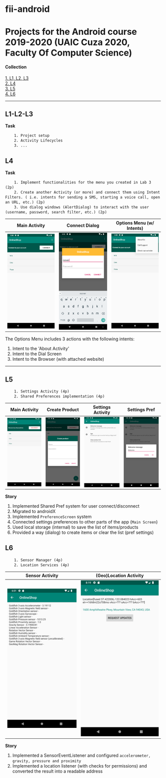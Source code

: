 # fii-android

# Projects for the Android course 2019-2020 (UAIC Cuza 2020, Faculty Of Computer Science)

#### Collection

[1. L1, L2, L3](##L1-L2-L3)  
[2. L4](##L4)  
[3. L5](##L5)  
[4. L6](##L6)

---

## L1-L2-L3

**Task**

```
    1. Project setup
    2. Activity Lifecycles
    3. ...
```

## L4

**Task**

```
    1. Implement functionalities for the menu you created in Lab 3 (2p)
    2. Create another Activity (or more) and connect them using Intent Filters. ( i.e. intents for sending a SMS, starting a voice call, open an URL, etc.) (2p)
    3. Use dialog windows (AlertDialog) to interact with the user (username, password, search filter, etc.) (2p)
```

| Main Activity                        | Connect Dialog                           | Options Menu (w/ Intents)           |
| ------------------------------------ | ---------------------------------------- | ----------------------------------- |
| ![Main Activity](images/l4_main.png) | ![Connect Dialog ](images/l4_dialog.png) | ![Options Menu](images/l4_menu.png) |

The Options Menu includes 3 actions with the following intents:

1. Intent to the 'About Activity'
2. Intent to the Dial Screen
3. Intent to the Browser (with attached website)

---

## L5

```
    1. Settings Activity (4p)
    2. Shared Preferences implementation (4p)
```

| Main Activity                        | Create Product                       | Settings Activity                            | Settings Pref                                 |
| ------------------------------------ | ------------------------------------ | -------------------------------------------- | --------------------------------------------- |
| ![Main Activity](images/l5_main.png) | ![Create Product](images/l5_add.png) | ![Settings Activity](images/l5_settings.png) | ![Settings Pref](images/l5_settings_pref.png) |

**Story**

1. Implemented Shared Pref system for user connect/disconnect
2. Migrated to androidX
3. Implemented `PreferenceScreen` system
4. Connected settings preferences to other parts of the app (`Main Screen`)
5. Used local storage (internal) to save the list of items/products
6. Provided a way (dialog) to create items or clear the list (pref settings)

## L6

```
    1. Sensor Manager (4p)
    2. Location Services (4p)
```

| Sensor Activity                           | (Geo)Location Activity                       |
| ----------------------------------------- | -------------------------------------------- |
| ![Sensor Activity](images/l6_sensors.png) | ![Location Activity](images/l6_location.png) |

**Story**

1. Implemented a SensorEventListener and configured `accelerometer, gravity, pressure and proximity`
2. Implemented a location listener (with checks for permissions) and converted the result into a readable address

